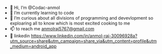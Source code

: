 - 👋 Hi, I’m @Codac-anmol
- 🌱 I’m currently learning to code
- 👀 I’m curious about all divisions of programming and devevlopment so exploaring all to know which is most excited cooking to me 
- 📫 to reach me anmolraj5767@gmail.com
- 🔗 linkedin https://www.linkedin.com/in/anmol-raj-30096928a?utm_source=share&utm_campaign=share_via&utm_content=profile&utm_medium=android_app
<!---
Codac-anmol/Codac-anmol is a ✨ special ✨ repository because its `README.md` (this file) appears on your GitHub profile.
You can click the Preview link to take a look at your changes.
--->
